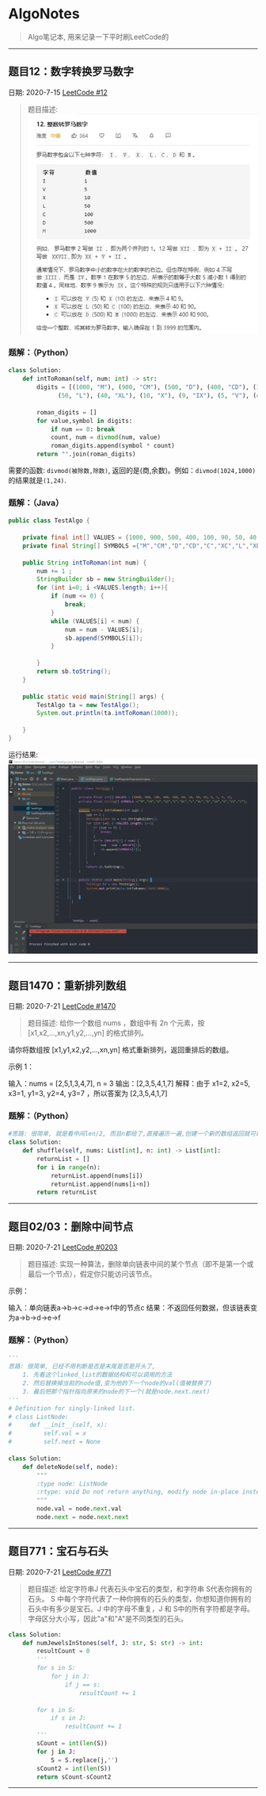 # AlgoNotes

> Algo笔记本, 用来记录一下平时刷LeetCode的

----

## 题目12：数字转换罗马数字
日期: 2020-7-15 [LeetCode #12](https://leetcode-cn.com/problems/integer-to-roman/submissions/)

> 题目描述: ![ss](img/12-1.jpg)

### 题解：（Python）


```python
class Solution:
    def intToRoman(self, num: int) -> str:
        digits = [(1000, "M"), (900, "CM"), (500, "D"), (400, "CD"), (100, "C"), (90, "XC"), 
              (50, "L"), (40, "XL"), (10, "X"), (9, "IX"), (5, "V"), (4, "IV"), (1, "I")]
        
        roman_digits = []
        for value,symbol in digits:
            if num == 0: break
            count, num = divmod(num, value)
            roman_digits.append(symbol * count)
        return "".join(roman_digits)

```

需要的函数: `divmod(被除数,除数)`, 返回的是(商,余数)。例如：`divmod(1024,1000)`的结果就是`(1,24)`.

### 题解：（Java）

```java
public class TestAlgo {

    private final int[] VALUES = {1000, 900, 500, 400, 100, 90, 50, 40, 10, 9, 5, 4, 1};
    private final String[] SYMBOLS ={"M","CM","D","CD","C","XC","L","XL","X","IX","V","IV","I"};

    public String intToRoman(int num) {
        num += 1 ;
        StringBuilder sb = new StringBuilder();
        for (int i=0; i <VALUES.length; i++){
            if (num <= 0) {
                break;
            }
            while (VALUES[i] < num) {
                num = num - VALUES[i];
                sb.append(SYMBOLS[i]);
            }

        }
        return sb.toString();
    }

    public static void main(String[] args) {
        TestAlgo ta = new TestAlgo();
        System.out.println(ta.intToRoman(1000));

    }
}
```

运行结果:
![运行结果](img/12-2.jpg)

-----
## 题目1470：重新排列数组
日期: 2020-7-21 [LeetCode #1470](https://leetcode-cn.com/problems/shuffle-the-array/)

> 题目描述: 给你一个数组 nums ，数组中有 2n 个元素，按 [x1,x2,...,xn,y1,y2,...,yn] 的格式排列。

请你将数组按 [x1,y1,x2,y2,...,xn,yn] 格式重新排列，返回重排后的数组。


示例 1：

输入：nums = [2,5,1,3,4,7], n = 3
输出：[2,3,5,4,1,7] 
解释：由于 x1=2, x2=5, x3=1, y1=3, y2=4, y3=7 ，所以答案为 [2,3,5,4,1,7]

### 题解：（Python）


```python
#思路: 很简单, 就是看中间len/2, 而且n都给了,直接遍历一遍,创建一个新的数组返回就可以
class Solution:
    def shuffle(self, nums: List[int], n: int) -> List[int]:
        returnList = []
        for i in range(n):
            returnList.append(nums[i])
            returnList.append(nums[i+n])
        return returnList
```


----

## 题目02/03：删除中间节点
日期: 2020-7-21 [LeetCode #0203](https://leetcode-cn.com/problems/delete-middle-node-lcci/)

> 题目描述: 实现一种算法，删除单向链表中间的某个节点（即不是第一个或最后一个节点），假定你只能访问该节点。


示例：

输入：单向链表a->b->c->d->e->f中的节点c
结果：不返回任何数据，但该链表变为a->b->d->e->f

### 题解：（Python）


```python
'''
思路: 很简单, 已经不用判断是否是末尾是否是开头了, 
    1. 先看这个linked_list的数据结构和可以调用的方法
    2. 然后替换掉当前的node值,变为他的下一个node的val(值被替换了)
    3. 最后把那个指针指向原来的node的下一个(就是node.next.next)
'''
# Definition for singly-linked list.
# class ListNode:
#     def __init__(self, x):
#         self.val = x
#         self.next = None

class Solution:
    def deleteNode(self, node):
        """
        :type node: ListNode
        :rtype: void Do not return anything, modify node in-place instead.
        """
        node.val = node.next.val
        node.next = node.next.next
```

----
## 题目771：宝石与石头
日期: 2020-7-21 [LeetCode #771](https://leetcode-cn.com/problems/jewels-and-stones/)

> 题目描述: 给定字符串J 代表石头中宝石的类型，和字符串 S代表你拥有的石头。 S 中每个字符代表了一种你拥有的石头的类型，你想知道你拥有的石头中有多少是宝石。J 中的字母不重复，J 和 S中的所有字符都是字母。字母区分大小写，因此"a"和"A"是不同类型的石头。

```python
class Solution:
    def numJewelsInStones(self, J: str, S: str) -> int:
        resultCount = 0
        '''
        for s in S:
            for j in J:
                if j == s:
                    resultCount += 1
        
        for s in S:
            if s in J:
                resultCount += 1
        '''
        sCount = int(len(S))
        for j in J:
            S = S.replace(j,'')
        sCount2 = int(len(S))
        return sCount-sCount2
```

----


